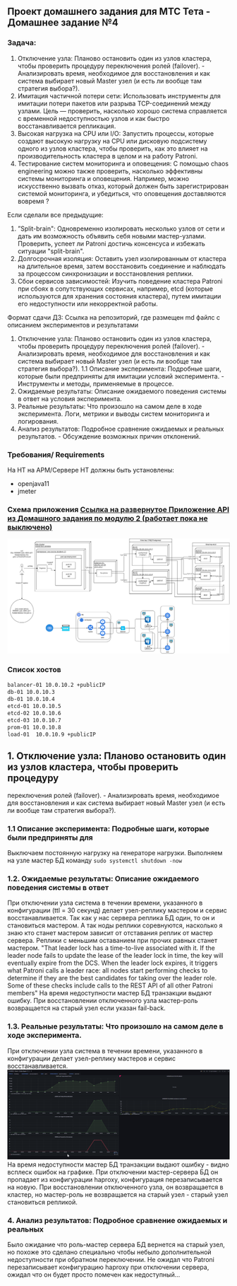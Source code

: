 ## Проект домашнего задания для МТС Тета - Домашнее задание №4
### Задача:

 1. Отключение узла: Планово остановить один из узлов кластера, чтобы проверить процедуру
переключения ролей (failover). - Анализировать время, необходимое для восстановления и как
система выбирает новый Master узел (и есть ли вообще там стратегия выбора?).
2. Имитация частичной потери сети: Использовать инструменты для имитации потери пакетов
или разрыва TCP-соединений между узлами. Цель — проверить, насколько хорошо система
справляется с временной недоступностью узлов и как быстро восстанавливается репликация.
3. Высокая нагрузка на CPU или I/O: Запустить процессы, которые создают высокую нагрузку на CPU или дисковую подсистему одного из узлов кластера, чтобы проверить, как это влияет на
производительность кластера в целом и на работу Patroni.
4. Тестирование систем мониторинга и оповещения: С помощью chaos engineering можно также
проверить, насколько эффективны системы мониторинга и оповещения. Например, можно
искусственно вызвать отказ, который должен быть зарегистрирован системой мониторинга, и
убедиться, что оповещения доставляются вовремя ?

Если сделали все предыдущие:
1. ”Split-brain": Одновременно изолировать несколько узлов от сети и дать им возможность
объявить себя новыми мастер-узлами. Проверить, успеет ли Patroni достичь
консенсуса и избежать ситуации "split-brain".
2. Долгосрочная изоляция: Оставить узел изолированным от кластера на длительное время, затем восстановить соединение и наблюдать за процессом синхронизации и
восстановления реплики.
3. Сбои сервисов зависимостей: Изучить поведение кластера Patroni при сбоях в сопутствующих сервисах, например, etcd (которые используются для хранения состояния кластера),
путем имитации его недоступности или некорректной работы.

Формат сдачи ДЗ:
Ссылка на репозиторий, где размещен md файлс с описанием экспериментов и результатами
1. Отключение узла: Планово остановить один из узлов кластера, чтобы проверить процедуру
переключения ролей (failover). - Анализировать время, необходимое для восстановления и как
система выбирает новый Master узел (и есть ли вообще там стратегия выбора?).
1.1 Описание эксперимента: Подробные шаги, которые были предприняты для
имитации условий эксперимента. - Инструменты и методы, применяемые в
процессе.
2. Ожидаемые результаты: Описание ожидаемого поведения системы в ответ
на условия эксперимента.
3. Реальные результаты: Что произошло на самом деле в ходе эксперимента.
Логи, метрики и выводы систем мониторинга и логирования.
4. Анализ результатов: Подробное сравнение ожидаемых и реальных
результатов. - Обсуждение возможных причин отклонений.

###  Требования/ Requirements
На НТ на АРМ/Сервере НТ должны быть установлены:
 - openjava11
 - jmeter
### Схема приложения [Ссылка на развернутое Приложение API из Домашного задания по модулю 2 (работает пока не выключено)](http://9f5f69f6-aa8c-4658-abf1-f6deeb4ebbba.mts-gslb.ru/WeatherForecast)
![схема приложения](https://github.com/coolf124-vlab101/mts-teta-hw01/blob/main/mts-teta-hw-01.drawio.png?raw=true)
### Список хостов
```
balancer-01 10.0.10.2 +publicIP
db-01 10.0.10.3
db-01 10.0.10.4
etcd-01 10.0.10.5
etcd-02 10.0.10.6
etcd-03 10.0.10.7
prom-01 10.0.10.8
load-01  10.0.10.9 +publicIP
```
## 1. Отключение узла: Планово остановить один из узлов кластера, чтобы проверить процедуру
переключения ролей (failover). - Анализировать время, необходимое для восстановления и как
система выбирает новый Master узел (и есть ли вообще там стратегия выбора?).
### 1.1 Описание эксперимента: Подробные шаги, которые были предприняты для
Выключаем постоянную нагрузку на генераторе нагрузки.
Выполняем на узле мастер БД команду ```sudo systemctl shutdown -now ```
###  1.2. Ожидаемые результаты: Описание ожидаемого поведения системы в ответ
При отключении узла система в течении времени, указанного в конфигурации (ttl = 30 секунд) делает узел-реплику мастером и сервис восстанавливается. 
Так как у нас сервера реплика БД один, то он и становиться мастером. А так ноды реплики соревнуются, насколько я знаю кто станет мастером зависит от отставания реплик от мастер сервера. Реплики с меньшим оставанием при прочих равных станет мастером. 
"That leader lock has a time-to-live associated with it. If the leader node fails to update the lease of the leader
lock in time, the key will eventually expire from the DCS.
When the leader lock expires, it triggers what Patroni calls a leader race: all nodes start performing checks
to determine if they are the best candidates for taking over the leader role. Some of these checks include calls
to the REST API of all other Patroni members" 
На время недоступности мастер БД транзакции выдают ошибку.
При восстановлении отключенного узла мастер-роль возвращается на старый узел если указан fail-back.
###  1.3. Реальные результаты: Что произошло на самом деле в ходе эксперимента.
При отключении узла система в течении времени, указанного в конфигурации делает узел-реплику мастеров и сервис восстанавливается.
![отключение мастер узла](https://github.com/coolf124-vlab101/mts-teta-chaos/blob/main/chaos1_1.png?raw=true)
На время недоступности мастер БД транзакции выдают ошибку - видно всплеск ошибок на графике.
При отключении мастер-сервера БД он пропадает из конфигурации haproxy, конфигурация перезаписывается на новую.
При восстановлении отключенного узла, он возвращается в кластер, но мастер-роль не возвращается на старый узел  - старый узел становиться репликой.
###  4. Анализ результатов: Подробное сравнение ожидаемых и реальных
Было ожидание что роль-мастер сервера БД вернется на старый узел, но похоже это сделано специально чтобы небыло дополнительной недоступности при обратном переключении.
Не ожидал что Patroni перезаписывает конфигурацию haproxy при отключении сервера, ожидал что он будет просто помечен как недоступный...
